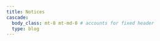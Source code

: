 ```yaml
---
title: Notices
cascade:
  body_class: mt-8 mt-md-0 # accounts for fixed header
  type: blog
---
```

